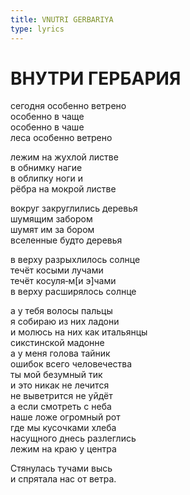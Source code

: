 ```yaml
---
title: VNUTRI GERBARIYA
type: lyrics
---
```


<h1>ВНУТРИ ГЕРБАРИЯ</h1>

<section>

сегодня особенно ветрено\
особенно в чаще\
особенно в чаше\
леса особенно ветрено

лежим на жухлой листве\
в обнимку нагие\
в облипку ноги и\
рёбра на мокрой листве

вокруг закруглились деревья\
шумящим забором\
шумят им за бором\
вселенные будто деревья

в верху разрыхлилось солнце\
течёт косыми лучами\
течёт косуля&#8208;м[и э]чами\
в верху расширялось солнце

а у тебя волосы пальцы\
я собираю из них ладони\
и молюсь на них как итальянцы\
сикстинской мадонне\
а у меня голова тайник\
ошибок всего человечества\
ты мой безумный тик\
и это никак не лечится\
не выветрится не уйдёт\
а если смотреть с неба\
наше ложе огромный рот\
где мы кусочками хлеба\
насущного днесь разлеглись\
лежим на краю у центра

Стянулась тучами высь\
и спрятала нас от ветра.

</section>
